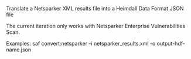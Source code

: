 Translate a Netsparker XML results file into a Heimdall Data Format JSON file

  The current iteration only works with Netsparker Enterprise Vulnerabilities Scan.

Examples:
  saf convert:netsparker -i netsparker_results.xml -o output-hdf-name.json